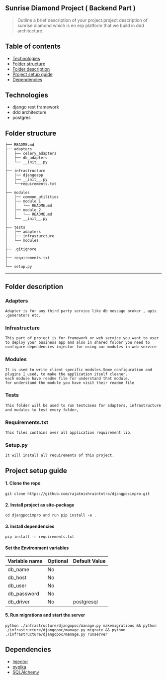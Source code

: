 ## Sunrise Diamond Project ( Backend Part )
> Outline a brief description of your project.project description of sunrise diamond which is en erp platform that we build in ddd architecture.

## Table of contents
* [Technologies](#technologies)
* [Folder structure](#folder-structure)
* [Folder description](#folder-description)
* [Project setup guide](#project-setup-guide)
* [Dependencies](#Dependencies)

## Technologies

* django rest framework
* ddd architecture 
* postgres

Folder structure
------------

    ├── README.md         
    ├── adapters
    │   ├── celery_adapters 
    │   ├── db_adapters  
    │   └── __init__.py  
    │
    ├── infrastructure            
    │   │── djangoapp
    │   │── __init__.py
    │   └──requirements.txt
    │
    ├── modules     
    │   │── common_utilities
    │   │── module_1
    │   │   └── README.md 
    │   │── module_2
    │   │   └── README.md 
    │   └── __init__.py
    │
    ├── tests        
    │   │── adapters
    │   │── infrasturcture
    │   └── modules
    │
    ├── .gitignore           
    │
    ├── requirements.txt   
    │
    └── setup.py        

--------


## Folder description


### Adapters

    Adapter is for any third party service like db message broker , apis ,generators etc.

### Infrastructure

    This part of project is for framework or web service you want to user to deploy your business app and also in shared folder you need to configure dependencies injector for using our modules in web service

### Modules

    It is used to write client specific modules.Some configuration and plugins I used, to make the application itself cleaner.
    each module have readme file for understand that module.
    for understand the module you have visit their readme file

### Tests

    This folder will be used to run testcases for adapters, infrastructure and modules to test every folder,

### Requirements.txt

    This files contains over all application requirement lib.

### Setup.py

    It will install all requirements of this project.

## Project setup guide

#### 1. Clone  the repo

    git clone https://github.com/rajatmishraintntra/djangpocimpro.git

#### 2. Install project as site-package

    cd djangpocimpro and run pip install -e .

#### 3. Install dependencies

    pip install -r requirements.txt

#### Set the Environment variables

| Variable name | Optional | Default Value |
|---------------|----------|---------------|
| db_name       | No       |               |
 | db_host       | No       |               |
 | db_user       | No       |               |
 | db_password   | No       |               |
 | db_driver     | No       | postgresql    |

#### 5. Run migrations and start the server

    python ./infrastructure/djangopoc/manage.py makemigrations && python ./infrastructure/djangopoc/manage.py migrate && python ./infrastructure/djangopoc/manage.py runserver



## Dependencies

- [Injector](https://github.com/alecthomas/injector)
- [pypika](https://pypika.readthedocs.io/en/latest/)
- [SQLAlchemy](https://www.sqlalchemy.org/)

 
